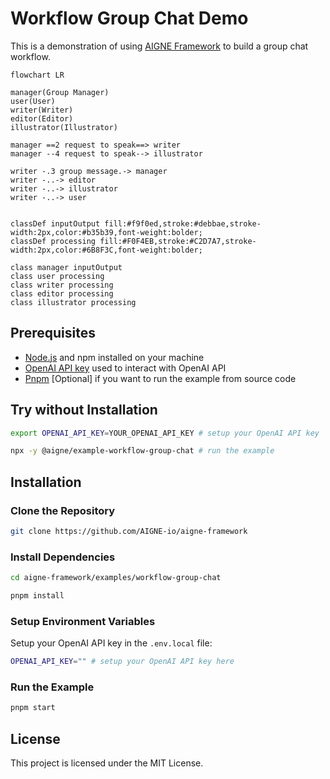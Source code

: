# Workflow Group Chat Demo

This is a demonstration of using [AIGNE Framework](https://github.com/AIGNE-io/aigne-framework) to build a group chat workflow.

```mermaid
flowchart LR

manager(Group Manager)
user(User)
writer(Writer)
editor(Editor)
illustrator(Illustrator)

manager ==2 request to speak==> writer
manager --4 request to speak--> illustrator

writer -.3 group message.-> manager
writer -..-> editor
writer -..-> illustrator
writer -..-> user


classDef inputOutput fill:#f9f0ed,stroke:#debbae,stroke-width:2px,color:#b35b39,font-weight:bolder;
classDef processing fill:#F0F4EB,stroke:#C2D7A7,stroke-width:2px,color:#6B8F3C,font-weight:bolder;

class manager inputOutput
class user processing
class writer processing
class editor processing
class illustrator processing
```

## Prerequisites

- [Node.js](https://nodejs.org) and npm installed on your machine
- [OpenAI API key](https://platform.openai.com/api-keys) used to interact with OpenAI API
- [Pnpm](https://pnpm.io) [Optional] if you want to run the example from source code

## Try without Installation

```bash
export OPENAI_API_KEY=YOUR_OPENAI_API_KEY # setup your OpenAI API key

npx -y @aigne/example-workflow-group-chat # run the example
```

## Installation

### Clone the Repository

```bash
git clone https://github.com/AIGNE-io/aigne-framework
```

### Install Dependencies

```bash
cd aigne-framework/examples/workflow-group-chat

pnpm install
```

### Setup Environment Variables

Setup your OpenAI API key in the `.env.local` file:

```bash
OPENAI_API_KEY="" # setup your OpenAI API key here
```

### Run the Example

```bash
pnpm start
```

## License

This project is licensed under the MIT License.
